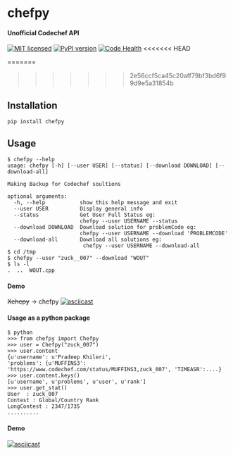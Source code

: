 # chefpy
#### Unofficial Codechef API
[![MIT licensed](https://img.shields.io/badge/license-MIT-blue.svg)](https://raw.githubusercontent.com/zuck007/chefpy/master/LICENSE)
[![PyPI version](https://badge.fury.io/py/chefpy.svg)](https://badge.fury.io/py/chefpy)
[![Code Health](https://landscape.io/github/zuck007/chefpy/master/landscape.svg?style=flat)](https://landscape.io/github/zuck007/chefpy/master)
<<<<<<< HEAD

=======
>>>>>>> 2e56ccf5ca45c20aff79bf3bd6f99d9e5a31854b
## Installation
  ```
  pip install chefpy
  ```
  ## Usage

  ```
  $ chefpy --help
  usage: chefpy [-h] [--user USER] [--status] [--download DOWNLOAD] [--download-all]

  Making Backup for Codechef soultions

  optional arguments:
    -h, --help           show this help message and exit
    --user USER          Display general info
    --status             Get User Full Status eg:
                         chefpy --user USERNAME --status
    --download DOWNLOAD  Download solution for problemCode eg:
                         chefpy --user USERNAME --download 'PROBLEMCODE'
    --download-all       Download all solutions eg:
                          chefpy --user USERNAME --download-all
$ cd /tmp
$ chefpy --user "zuck__007" --download "WOUT"
$ ls -l
.  ..  WOUT.cpp
```
  #### Demo
  ~~Xchepy~~ -> chefpy
  [![asciicast](https://asciinema.org/a/83816.png)](https://asciinema.org/a/83816)

#### Usage as a python package
  ```
  $ python
  >>> from chefpy import Chefpy
  >>> user = Chefpy("zuck_007")
  >>> user.content
{u'username': u'Pradeep Khileri',
  'problems': {u'MUFFINS3': 'https://www.codechef.com/status/MUFFINS3,zuck_007', 'TIMEASR':....}
  >>> user.content.keys()
  [u'username', u'problems', u'user', u'rank']
  >>> user.get_stat()
  User  : zuck_007
  Contest : Global/Country Rank
  LongContest : 2347/1735
  ..........
  ```
#### Demo
  [![asciicast](https://asciinema.org/a/83814.png)](https://asciinema.org/a/83814)
